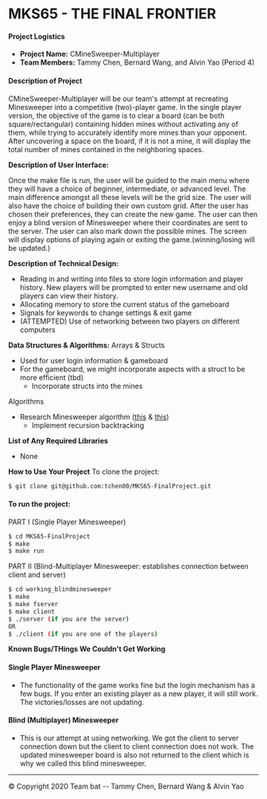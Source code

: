 # MKS65 - THE FINAL FRONTIER

#### Project Logistics   
- **Project Name:** CMineSweeper-Multiplayer
- **Team Members:** Tammy Chen, Bernard Wang, and Alvin Yao (Period 4)

#### Description of Project

CMineSweeper-Multiplayer will be our team&#39;s attempt at recreating Minesweeper into a competitive (two)-player game. In the single player version, the objective of the game is to clear a board (can be both square/rectangular) containing hidden mines without activating any of them, while trying to accurately identify more mines than your opponent. After uncovering a space on the board, if it is not a mine, it will display the total number of mines contained in the neighboring spaces. 

**Description of User Interface:**

Once the make file is run, the user will be guided to the main menu where they will have a choice of beginner, intermediate, or advanced level. The main difference amongst all these levels will be the grid size. The user will also have the choice of building their own custom grid. After the user has chosen their preferences, they can create the new game. The user can then enjoy a blind version of Minesweeper where their coordinates are sent to the server. The user can also mark down the possible mines. The screen will display options of playing again or exiting the game.(winning/losing will be updated.)


**Description of Technical Design:**
- Reading in and writing into files to store login information and player history. New players will be prompted to enter new username and old players can view their history.
- Allocating memory to store the current status of the gameboard
- Signals for keywords to change settings &amp; exit game
- (ATTEMPTED) Use of networking between two players on different computers

**Data Structures &amp; Algorithms:**
Arrays &amp; Structs
- Used for user login information &amp; gameboard
- For the gameboard, we might incorporate aspects with a struct to be more efficient (tbd)
  - Incorporate structs into the mines

Algorithms
- Research Minesweeper algorithm ([this](https://quantum-p.livejournal.com/19616.html) &amp; [this](https://massaioli.wordpress.com/2013/01/12/solving-minesweeper-with-matricies/))
  - Implement recursion backtracking

**List of Any Required Libraries**
- None

**How to Use Your Project**
To clone the project:
```bash
$ git clone git@github.com:tchen00/MKS65-FinalProject.git
```

#### To run the project:
PART I (Single Player Minesweeper)
```bash
$ cd MKS65-FinalProject
$ make
$ make run
```
PART II (Blind-Multiplayer Minesweeper: establishes connection between client and server)
```bash
$ cd working_blindminesweeper
$ make
$ make fserver
$ make client 
$ ./server (if you are the server)
OR 
$ ./client (if you are one of the players) 
```
**Known Bugs/THings We Couldn't Get Working**
#### Single Player Minesweeper 
- The functionality of the game works fine but the login mechanism has a few bugs. If you enter an existing player as a new player, it will still work. The victories/losses are not updating. 
#### Blind (Multiplayer) Minesweeper
- This is our attempt at using networking. We got the client to server connection down but the client to client connection does not work. The updated minesweeper board is also not returned to the client which is why we called this blind minesweeper. 


--- 
© Copyright 2020 Team bat -- Tammy Chen, Bernard Wang & Alvin Yao
